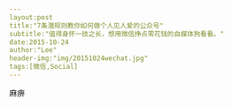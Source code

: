 ```yaml
---
layout:post
title:"7条潜规则教你如何做个人见人爱的公众号"
subtitle:"值得身怀一技之长，想用微信挣点零花钱的自媒体狗看看。"
date:2015-10-24
author:"Lee"
header-img:"img/20151024wechat.jpg"
tags:[微信,Social]
---
```


麻痹
